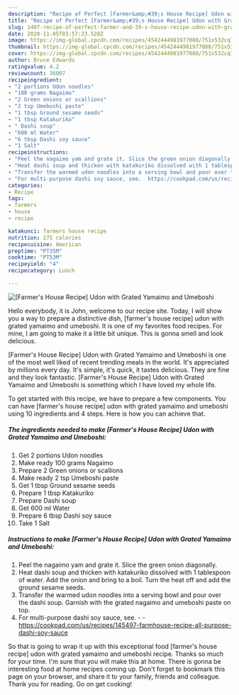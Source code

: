 ```yaml
---
description: "Recipe of Perfect [Farmer&amp;#39;s House Recipe] Udon with Grated Yamaimo and Umeboshi"
title: "Recipe of Perfect [Farmer&amp;#39;s House Recipe] Udon with Grated Yamaimo and Umeboshi"
slug: 1497-recipe-of-perfect-farmer-and-39-s-house-recipe-udon-with-grated-yamaimo-and-umeboshi
date: 2020-11-05T03:57:23.528Z
image: https://img-global.cpcdn.com/recipes/4542444981977088/751x532cq70/farmers-house-recipe-udon-with-grated-yamaimo-and-umeboshi-recipe-main-photo.jpg
thumbnail: https://img-global.cpcdn.com/recipes/4542444981977088/751x532cq70/farmers-house-recipe-udon-with-grated-yamaimo-and-umeboshi-recipe-main-photo.jpg
cover: https://img-global.cpcdn.com/recipes/4542444981977088/751x532cq70/farmers-house-recipe-udon-with-grated-yamaimo-and-umeboshi-recipe-main-photo.jpg
author: Bruce Edwards
ratingvalue: 4.2
reviewcount: 36007
recipeingredient:
- "2 portions Udon noodles"
- "100 grams Nagaimo"
- "2 Green onions or scallions"
- "2 tsp Umeboshi paste"
- "1 tbsp Ground sesame seeds"
- "1 tbsp Katakuriko"
- " Dashi soup"
- "600 ml Water"
- "6 tbsp Dashi soy sauce"
- "1 Salt"
recipeinstructions:
- "Peel the nagaimo yam and grate it. Slice the green onion diagonally."
- "Heat dashi soup and thicken with katakuriko dissolved with 1 tablespoon of water. Add the onion and bring to a boil. Turn the heat off and add the ground sesame seeds."
- "Transfer the warmed udon noodles into a serving bowl and pour over the dashi soup. Garnish with the grated nagaimo and umeboshi paste on top."
- "For multi-purpose dashi soy sauce, see.  https://cookpad.com/us/recipes/145497-farmhouse-recipe-all-purpose-dashi-soy-sauce"
categories:
- Recipe
tags:
- farmers
- house
- recipe

katakunci: farmers house recipe 
nutrition: 275 calories
recipecuisine: American
preptime: "PT35M"
cooktime: "PT53M"
recipeyield: "4"
recipecategory: Lunch

---
```



![[Farmer&#39;s House Recipe] Udon with Grated Yamaimo and Umeboshi](https://img-global.cpcdn.com/recipes/4542444981977088/751x532cq70/farmers-house-recipe-udon-with-grated-yamaimo-and-umeboshi-recipe-main-photo.jpg)

Hello everybody, it is John, welcome to our recipe site. Today, I will show you a way to prepare a distinctive dish, [farmer&#39;s house recipe] udon with grated yamaimo and umeboshi. It is one of my favorites food recipes. For mine, I am going to make it a little bit unique. This is gonna smell and look delicious.



[Farmer&#39;s House Recipe] Udon with Grated Yamaimo and Umeboshi is one of the most well liked of recent trending meals in the world. It's appreciated by millions every day. It's simple, it's quick, it tastes delicious. They are fine and they look fantastic. [Farmer&#39;s House Recipe] Udon with Grated Yamaimo and Umeboshi is something which I have loved my whole life.


To get started with this recipe, we have to prepare a few components. You can have [farmer&#39;s house recipe] udon with grated yamaimo and umeboshi using 10 ingredients and 4 steps. Here is how you can achieve that.

<!--inarticleads1-->

##### The ingredients needed to make [Farmer&#39;s House Recipe] Udon with Grated Yamaimo and Umeboshi:

1. Get 2 portions Udon noodles
1. Make ready 100 grams Nagaimo
1. Prepare 2 Green onions or scallions
1. Make ready 2 tsp Umeboshi paste
1. Get 1 tbsp Ground sesame seeds
1. Prepare 1 tbsp Katakuriko
1. Prepare  Dashi soup
1. Get 600 ml Water
1. Prepare 6 tbsp Dashi soy sauce
1. Take 1 Salt




<!--inarticleads2-->

##### Instructions to make [Farmer&#39;s House Recipe] Udon with Grated Yamaimo and Umeboshi:

1. Peel the nagaimo yam and grate it. Slice the green onion diagonally.
1. Heat dashi soup and thicken with katakuriko dissolved with 1 tablespoon of water. Add the onion and bring to a boil. Turn the heat off and add the ground sesame seeds.
1. Transfer the warmed udon noodles into a serving bowl and pour over the dashi soup. Garnish with the grated nagaimo and umeboshi paste on top.
1. For multi-purpose dashi soy sauce, see. -  - https://cookpad.com/us/recipes/145497-farmhouse-recipe-all-purpose-dashi-soy-sauce




So that is going to wrap it up with this exceptional food [farmer&#39;s house recipe] udon with grated yamaimo and umeboshi recipe. Thanks so much for your time. I'm sure that you will make this at home. There is gonna be interesting food at home recipes coming up. Don't forget to bookmark this page on your browser, and share it to your family, friends and colleague. Thank you for reading. Go on get cooking!
